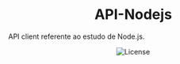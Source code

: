 <h1 align="center"> API-Nodejs </h1>

API client referente ao estudo de Node.js.

<p align="center">
  <img alt="License" src="">
</p>
